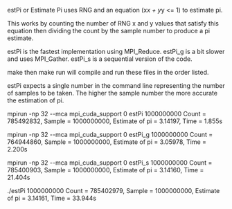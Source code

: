 estPi or Estimate Pi uses RNG and an equation (x*x + y*y <= 1) to estimate pi.

This works by counting the number of RNG x and y values that satisfy this equation then dividing the count by the sample number to produce a pi estimate.

estPi is the fastest implementation using MPI_Reduce.
estPi_g is a bit slower and uses MPI_Gather.
estPi_s is a sequential version of the code.

make then make run will compile and run these files in the order listed.

estPi expects a single number in the command line representing the number of samples to be taken. The higher the sample number the more accurate the estimation of pi.

mpirun -np 32 --mca mpi_cuda_support 0 estPi 1000000000
Count = 785492832, Sample = 1000000000, Estimate of pi = 3.14197, Time = 1.855s

mpirun -np 32 --mca mpi_cuda_support 0 estPi_g 1000000000
Count = 764944860, Sample = 1000000000, Estimate of pi = 3.05978, Time = 2.200s

mpirun -np 32 --mca mpi_cuda_support 0 estPi_s 1000000000
Count = 785400903, Sample = 1000000000, Estimate of pi = 3.14160, Time = 21.404s

./estPi 1000000000
Count = 785402979, Sample = 1000000000, Estimate of pi = 3.14161, Time = 33.944s